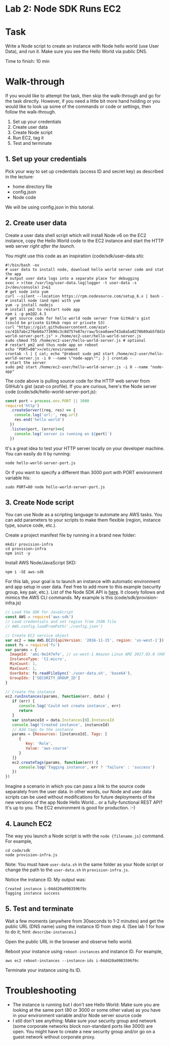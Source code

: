 # Lab 2: Node SDK Runs EC2



# Task

Write a Node script to create an instance with Node hello world (use User Data), and run it. Make sure you see the Hello World via public DNS.

Time to finish: 10 min

# Walk-through

If you would like to attempt the task, then skip the walk-through and go for the task directly. However, if you need a little bit more hand holding or you would like to look up some of the commands or code or settings, then follow the walk-through.

1. Set up your credentials
1. Create user data
1. Create Node script
1. Run EC2, tag it
1. Test and terminate

## 1. Set up your credentials

Pick your way to set up credentials (access ID and secret key) as described in the lecture:

* home directory file
* config.json
* Node code

We will be using config.json in this tutorial.

## 2. Create user data

Create a user data shell script which will install Node v6 on the EC2 instance, copy the Hello World code to the EC2 instance and start the HTTP web server *right after the launch*.

You might use this code as an inspiration (code/sdk/user-data.sh):

```
#!/bin/bash -ex
# user data to install node, download hello world server code and stat the app
# output user data logs into a separate place for debugging
exec > >(tee /var/log/user-data.log|logger -t user-data -s 2>/dev/console) 2>&1
# get node into yum
curl --silent --location https://rpm.nodesource.com/setup_6.x | bash -
# install node (and npm) with yum
yum -y install nodejs
# install pm2 to restart node app
npm i -g pm2@2.4.3
# get source code for hello world node server from GitHub's gist (could be private GitHub repo or private S3)
curl "https://gist.githubusercontent.com/azat-co/41b7abc276eb0a773696c3c8d757e87e/raw/5cea0aee743a8a5a0270b09ab5f8d168848be6ec/hello-world-server-port.js" > /home/ec2-user/hello-world-server.js
sudo chmod 755 /home/ec2-user/hello-world-server.js # optional
# restart pm2 and thus node app on reboot
echo "PORT=80">>/etc/environment
crontab -l | { cat; echo "@reboot sudo pm2 start /home/ec2-user/hello-world-server.js -i 0 --name \"node-app\""; } | crontab -
# start the server
sudo pm2 start /home/ec2-user/hello-world-server.js -i 0 --name "node-app"
```


The code above is pulling source code for the HTTP web server from GitHub's gist (azat-co profile). If you are curious, here's the Node server code (code/sdk/hello-world-server-port.js):

```js
const port = process.env.PORT || 3000
require('http')
  .createServer((req, res) => {
    console.log('url:', req.url)
    res.end('hello world')
  })
  .listen(port, (error)=>{
    console.log(`server is running on ${port}`)
  })
```

It's a great idea to test your HTTP server locally on your developer machine. You can easily do it by running:

```
node hello-world-server-port.js
```

Or if you want to specify a different than 3000 port with PORT environment variable his:

```
sudo PORT=80 node hello-world-server-port.js
```

## 3. Create Node script

You can use Node as a scripting language to automate any AWS tasks. You can add parameters to your scripts to make them flexible (region, instance type, source code, etc.).

Create a project manifest file by running in a brand new folder:

```
mkdir provision-infra
cd provision-infra
npm init -y
```

Install AWS Node/JavaScript SKD:

```
npm i -SE aws-sdk
```

For this lab, your goal is to launch an instance with automatic environment and app setup in user data. Feel free to add more to this example (security group, key pair, etc.). List of the Node SDK API is [here](http://docs.aws.amazon.com/AWSJavaScriptSDK/latest/AWS/EC2.html). It closely follows and mimics the AWS CLI commands. My example is this (code/sdk/provision-infra.js)

```js
// Load the SDK for JavaScript
const AWS = require('aws-sdk')
// Load credentials and set region from JSON file
// AWS.config.loadFromPath('./config.json')

// Create EC2 service object
var ec2 = new AWS.EC2({apiVersion: '2016-11-15', region: 'us-west-1'})
const fs = require('fs')
var params = {
  ImageId: 'ami-9e247efe', // us-west-1 Amazon Linux AMI 2017.03.0 (HVM), SSD Volume Type
  InstanceType: 't2.micro',
  MinCount: 1,
  MaxCount: 1,
  UserData: fs.readFileSync('./user-data.sh', 'base64'),
  GroupIds: ['SECURITY_GROUP_ID']
}

// Create the instance
ec2.runInstances(params, function(err, data) {
   if (err) {
      console.log('Could not create instance', err)
      return
   }
   var instanceId = data.Instances[0].InstanceId
   console.log('Created instance', instanceId)
   // Add tags to the instance
   params = {Resources: [instanceId], Tags: [
      {
         Key: 'Role',
         Value: 'aws-course'
      }
   ]}
   ec2.createTags(params, function(err) {
      console.log('Tagging instance', err ? 'failure' : 'success')
   })
})
```


Imagine a scenario in which you can pass a link to the source code separately from the user data. In other words, our Node and user data scripts can be used without modifications for future deployments of the new versions of the app Node Hello World... or a fully-functional REST API? It's up to you. The EC2 environment is good for production. :-)


## 4. Launch EC2

The way you launch a Node script is with the `node {filename.js}` command. For example,

```
cd code/sdk
node provision-infra.js
```

Note: You must have `user-data.sh` in the same folder as your Node script or change the path to the `user-data.sh` in `provision-infra.js`.

Notice the instance ID. My output was:

```
Created instance i-04dd20a0983596f9c
Tagging instance success
```

## 5. Test and terminate

Wait a few moments (anywhere from 30seconds to 1-2 minutes) and get the public URL (DNS name) using the instance ID from step 4. (See lab 1 for how to do it; hint: `describe-instances`.)

Open the public URL in the browser and observe hello world.

Reboot your instance using `reboot-instances` and instance ID. For example,

```
aws ec2 reboot-instances --instance-ids i-04dd20a0983596f9c
```

Terminate your instance using its ID.

# Troubleshooting

* The instance is running but I don't see Hello World: Make sure you are looking at the same port (80 or 3000 or some other value) as you have in your environment variable and/or Node server source code
* I still don't see anything: Make sure your security group and network (some corporate networks block non-standard ports like 3000) are open. You might have to create a new security group and/or go on a guest network without corporate proxy.
